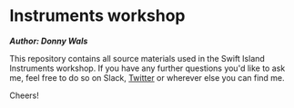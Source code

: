 # Instruments workshop
***Author: Donny Wals***

This repository contains all source materials used in the Swift Island Instruments workshop. If you have any further questions you'd like to ask me, feel free to do so on Slack, [Twitter](https://twitter.com/donnywals) or wherever else you can find me.

Cheers!
